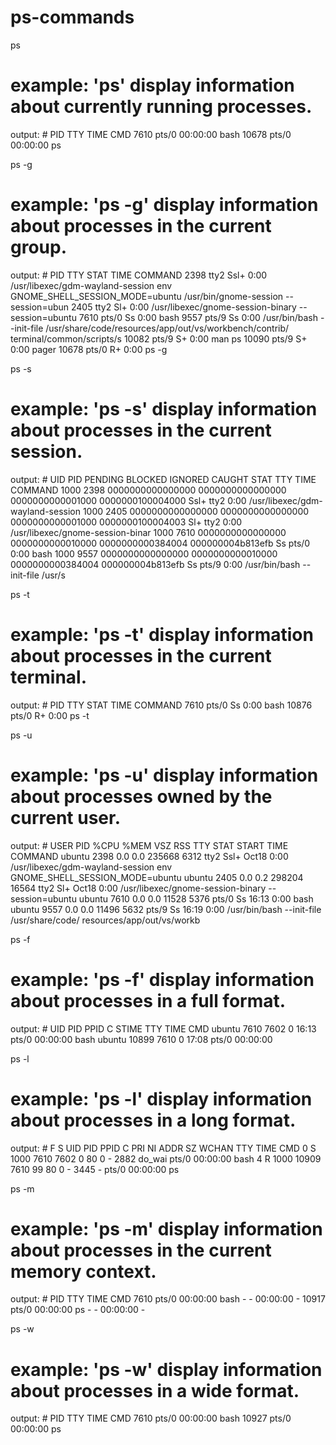 # ps-commands

ps 
# example: 'ps'  display information about currently running processes.
output: # PID TTY          TIME CMD
          7610 pts/0    00:00:00 bash
          10678 pts/0    00:00:00 ps

ps -g
# example: 'ps -g'  display information about processes in the current group.
output: # PID TTY      STAT   TIME COMMAND
          2398 tty2     Ssl+   0:00 /usr/libexec/gdm-wayland-session env GNOME_SHELL_SESSION_MODE=ubuntu /usr/bin/gnome-session --session=ubun
          2405 tty2     Sl+    0:00 /usr/libexec/gnome-session-binary --session=ubuntu
          7610 pts/0    Ss     0:00 bash
          9557 pts/9    Ss     0:00 /usr/bin/bash --init-file /usr/share/code/resources/app/out/vs/workbench/contrib/ terminal/common/scripts/s
          10082 pts/9    S+     0:00 man ps
          10090 pts/9    S+     0:00 pager
          10678 pts/0    R+     0:00 ps -g

ps -s
# example: 'ps -s'  display information about processes in the current session.
output: #  UID     PID          PENDING          BLOCKED          IGNORED           CAUGHT STAT TTY            TIME COMMAND
           1000    2398 0000000000000000 0000000000000000 0000000000001000 0000000100004000 Ssl+ tty2       0:00 /usr/libexec/gdm-wayland-session
           1000    2405 0000000000000000 0000000000000000 0000000000001000 0000000100004003 Sl+  tty2       0:00 /usr/libexec/gnome-session-binar
           1000    7610 0000000000000000 0000000000010000 0000000000384004 000000004b813efb Ss   pts/0      0:00 bash
           1000    9557 0000000000000000 0000000000010000 0000000000384004 000000004b813efb Ss   pts/9      0:00 /usr/bin/bash --init-file /usr/s

ps -t
# example: 'ps -t'  display information about processes in the current terminal.
output: # PID TTY      STAT   TIME COMMAND
          7610 pts/0    Ss     0:00 bash
          10876 pts/0    R+     0:00 ps -t

ps -u
# example: 'ps -u'  display information about processes owned by the current user.
output: #  USER         PID %CPU %MEM    VSZ   RSS TTY      STAT START   TIME COMMAND
           ubuntu      2398  0.0  0.0 235668  6312 tty2     Ssl+ Oct18   0:00 /usr/libexec/gdm-wayland-session env GNOME_SHELL_SESSION_MODE=ubuntu
           ubuntu      2405  0.0  0.2 298204 16564 tty2     Sl+  Oct18   0:00 /usr/libexec/gnome-session-binary --session=ubuntu
           ubuntu      7610  0.0  0.0  11528  5376 pts/0    Ss   16:13   0:00 bash
           ubuntu      9557  0.0  0.0  11496  5632 pts/9    Ss   16:19   0:00 /usr/bin/bash --init-file /usr/share/code/          resources/app/out/vs/workb

ps -f
# example: 'ps -f'  display information about processes in a full format.
output:  #  UID          PID    PPID  C STIME TTY          TIME CMD
            ubuntu      7610    7602  0 16:13 pts/0    00:00:00 bash
            ubuntu     10899    7610  0 17:08 pts/0    00:00:00  


ps -l
# example: 'ps -l'  display information about processes in a long format.
output: # F S   UID     PID    PPID  C PRI  NI ADDR SZ WCHAN  TTY          TIME CMD
          0 S  1000    7610    7602  0  80   0 -  2882 do_wai pts/0    00:00:00 bash
          4 R  1000   10909    7610 99  80   0 -  3445 -      pts/0    00:00:00 ps

ps -m
# example: 'ps -m'  display information about processes in the current memory context.
output: #  PID TTY          TIME CMD
           7610 pts/0    00:00:00 bash
              - -        00:00:00 -
           10917 pts/0    00:00:00 ps
               - -        00:00:00 -

ps -w
# example: 'ps -w'  display information about processes in a wide format.
output: #  PID TTY          TIME CMD
           7610 pts/0    00:00:00 bash
           10927 pts/0    00:00:00 ps




